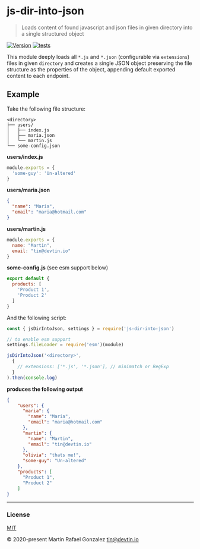 # js-dir-into-json
> Loads content of found javascript and json files in given directory into a single structured object

<a href="https://www.npmjs.com/package/js-dir-into-json" target="_blank"><img src="https://img.shields.io/npm/v/js-dir-into-json.svg" alt="Version"></a>
[![tests](https://github.com/devtin/js-dir-into-json/workflows/test/badge.svg)](https://github.com/devtin/js-dir-into-json/actions)

This module deeply loads all `*.js` and `*.json` (configurable via `extensions`) files in given `directory` and creates
a single JSON object preserving the file structure as the properties of the object, appending default exported content to
each endpoint.

## Example

Take the following file structure:

```
<directory>
├── users/
│   ├── index.js
│   ├── maria.json
│   └── martin.js
└── some-config.json
```

**users/index.js**
```js
module.exports = {
  'some-guy': 'Un-altered'
}
```

**users/maria.json**
```json
{
  "name": "Maria",
  "email": "maria@hotmail.com"
}
```

**users/martin.js**
```js
module.exports = {
  name: "Martin",
  email: "tin@devtin.io"
}
```

**some-config.js** (see esm support below)
```js
export default {
  products: [
    'Product 1',
    'Product 2'
  ]
}
```

And the following script:

```js
const { jsDirIntoJson, settings } = require('js-dir-into-json')

// to enable esm support
settings.fileLoader = require('esm')(module)

jsDirIntoJson('<directory>',
  {
    // extensions: ['*.js', '*.json'], // minimatch or RegExp
  }
).then(console.log)
```

**produces the following output**

```json
{
    "users": {
      "maria": {
        "name": "Maria",
        "email": "maria@hotmail.com"
      },
      "martin": {
        "name": "Martin",
        "email": "tin@devtin.io"
      },
      "olivia": "thats me!",
      "some-guy": "Un-altered"
    },
    "products": [
      "Product 1",
      "Product 2"
    ]
}
```

* * *

### License

[MIT](https://opensource.org/licenses/MIT)

&copy; 2020-present Martin Rafael Gonzalez
<tin@devtin.io>
